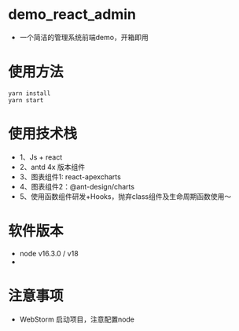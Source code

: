 # demo_react_admin
- 一个简洁的管理系统前端demo，开箱即用

# 使用方法
```
yarn install 
yarn start 
```

# 使用技术栈
- 1、Js + react
- 2、antd 4x 版本组件
- 3、图表组件1: react-apexcharts
- 4、图表组件2：@ant-design/charts
- 5、使用函数组件研发+Hooks，抛弃class组件及生命周期函数使用～

# 软件版本
- node v16.3.0 / v18
- 

# 注意事项
- WebStorm 启动项目，注意配置node

